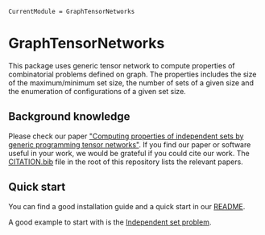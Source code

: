 ```@meta
CurrentModule = GraphTensorNetworks
```

# GraphTensorNetworks

This package uses generic tensor network to compute properties of combinatorial problems defined on graph.
The properties includes the size of the maximum/minimum set size, the number of sets of a given size and the enumeration of configurations of a given set size.

## Background knowledge

Please check our paper ["Computing properties of independent sets by generic programming tensor networks"]().
If you find our paper or software useful in your work, we would be grateful if you could cite our work. The [CITATION.bib](https://github.com/QuEraComputing/GraphTensorNetworks.jl/blob/master/CITATION.bib) file in the root of this repository lists the relevant papers.

## Quick start

You can find a good installation guide and a quick start in our [README](https://github.com/QuEraComputing/GraphTensorNetworks.jl).

A good example to start with is the [Independent set problem](@ref).
